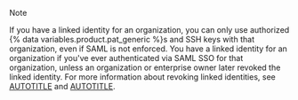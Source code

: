 > [!NOTE]
> If you have a linked identity for an organization, you can only use authorized {% data variables.product.pat_generic %}s and SSH keys with that organization, even if SAML is not enforced. You have a linked identity for an organization if you've ever authenticated via SAML SSO for that organization, unless an organization or enterprise owner later revoked the linked identity. For more information about revoking linked identities, see [AUTOTITLE](/organizations/granting-access-to-your-organization-with-saml-single-sign-on/viewing-and-managing-a-members-saml-access-to-your-organization) and [AUTOTITLE](/admin/user-management/managing-users-in-your-enterprise/viewing-and-managing-a-users-saml-access-to-your-enterprise).
